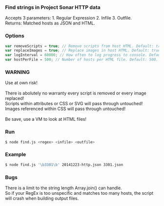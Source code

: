 ### Find strings in Project Sonar HTTP data ###

Accepts 3 parameters: 1. Regular Expression 2. Infile 3. Outfile.<br>
Returns: Matched hosts as JSON and HTML.

### Options ###

```js
var removeScripts = true; // Remove scripts from host HTML. Default: true.
var replaceImages = true; // Replace images in host HTML. Default: true.
var logInterval = 60000; // How often to log progress to console. Default: 60000.
var hostPerFile = 500; // Number of hosts per HTML file. Default: 500.
```

### WARNING ###

Use at own risk!<br>
<br>
There is abolutely no warranty every script is removed or every image replaced!<br>
Scripts within attributes or CSS or SVG will pass through untouched!<br>
Images referenced within CSS will pass through untouched!<br>
<br>
Be save, use a VM to look at HTML files!

### Run ###

```bash
$ node find.js <regex> <infile> <outfile>
```

### Example ###

```bash
$ node find.js '\b3301\b' 20141223-http.json 3301.json
```

### Bugs ###

There is a limit to the string length Array.join() can handle.<br>
So if your RegEx is too unspecific and matches too many hosts, the script will crash when building output files.